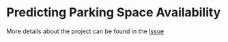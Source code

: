 # Predicting Parking Space Availability

More details about the project can be found in the [Issue](https://github.com/orgs/unifyai/projects/18?pane=issue&itemId=54204307)